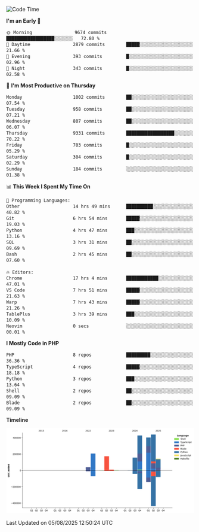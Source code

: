 <!--START_SECTION:waka-->
![Code Time](http://img.shields.io/badge/Code%20Time-3%2C949%20hrs%2021%20mins-blue)

**I'm an Early 🐤** 

```text
🌞 Morning                9674 commits        ██████████████████░░░░░░░   72.80 % 
🌆 Daytime                2879 commits        █████░░░░░░░░░░░░░░░░░░░░   21.66 % 
🌃 Evening                393 commits         █░░░░░░░░░░░░░░░░░░░░░░░░   02.96 % 
🌙 Night                  343 commits         █░░░░░░░░░░░░░░░░░░░░░░░░   02.58 % 
```
📅 **I'm Most Productive on Thursday** 

```text
Monday                   1002 commits        ██░░░░░░░░░░░░░░░░░░░░░░░   07.54 % 
Tuesday                  958 commits         ██░░░░░░░░░░░░░░░░░░░░░░░   07.21 % 
Wednesday                807 commits         ██░░░░░░░░░░░░░░░░░░░░░░░   06.07 % 
Thursday                 9331 commits        ██████████████████░░░░░░░   70.22 % 
Friday                   703 commits         █░░░░░░░░░░░░░░░░░░░░░░░░   05.29 % 
Saturday                 304 commits         █░░░░░░░░░░░░░░░░░░░░░░░░   02.29 % 
Sunday                   184 commits         ░░░░░░░░░░░░░░░░░░░░░░░░░   01.38 % 
```


📊 **This Week I Spent My Time On** 

```text
💬 Programming Languages: 
Other                    14 hrs 49 mins      ██████████░░░░░░░░░░░░░░░   40.82 % 
Git                      6 hrs 54 mins       █████░░░░░░░░░░░░░░░░░░░░   19.03 % 
Python                   4 hrs 47 mins       ███░░░░░░░░░░░░░░░░░░░░░░   13.16 % 
SQL                      3 hrs 31 mins       ██░░░░░░░░░░░░░░░░░░░░░░░   09.69 % 
Bash                     2 hrs 45 mins       ██░░░░░░░░░░░░░░░░░░░░░░░   07.60 % 

🔥 Editors: 
Chrome                   17 hrs 4 mins       ████████████░░░░░░░░░░░░░   47.01 % 
VS Code                  7 hrs 51 mins       █████░░░░░░░░░░░░░░░░░░░░   21.63 % 
Warp                     7 hrs 43 mins       █████░░░░░░░░░░░░░░░░░░░░   21.26 % 
TablePlus                3 hrs 39 mins       ███░░░░░░░░░░░░░░░░░░░░░░   10.09 % 
Neovim                   0 secs              ░░░░░░░░░░░░░░░░░░░░░░░░░   00.01 % 
```

**I Mostly Code in PHP** 

```text
PHP                      8 repos             █████████░░░░░░░░░░░░░░░░   36.36 % 
TypeScript               4 repos             █████░░░░░░░░░░░░░░░░░░░░   18.18 % 
Python                   3 repos             ███░░░░░░░░░░░░░░░░░░░░░░   13.64 % 
Shell                    2 repos             ██░░░░░░░░░░░░░░░░░░░░░░░   09.09 % 
Blade                    2 repos             ██░░░░░░░░░░░░░░░░░░░░░░░   09.09 % 
```



**Timeline**

![Lines of Code chart](https://raw.githubusercontent.com/abrahamgreyson/abrahamgreyson/main/assets/bar_graph.png)


 Last Updated on 05/08/2025 12:50:24 UTC
<!--END_SECTION:waka-->
